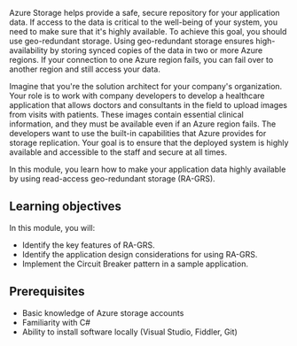 Azure Storage helps provide a safe, secure repository for your application data. If access to the data is critical to the well-being of your system, you need to make sure that it's highly available. To achieve this goal, you should use geo-redundant storage. Using geo-redundant storage ensures high-availability by storing synced copies of the data in two or more Azure regions. If your connection to one Azure region fails, you can fail over to another region and still access your data.

Imagine that you're the solution architect for your company's organization. Your role is to work with company developers to develop a healthcare application that allows doctors and consultants in the field to upload images from visits with patients. These images contain essential clinical information, and they must be available even if an Azure region fails. The developers want to use the built-in capabilities that Azure provides for storage replication. Your goal is to ensure that the deployed system is highly available and accessible to the staff and secure at all times.

In this module, you learn how to make your application data highly available by using read-access geo-redundant storage (RA-GRS).

## Learning objectives

In this module, you will:

- Identify the key features of RA-GRS.
- Identify the application design considerations for using RA-GRS.
- Implement the Circuit Breaker pattern in a sample application.

## Prerequisites

- Basic knowledge of Azure storage accounts
- Familiarity with C#
- Ability to install software locally (Visual Studio, Fiddler, Git)
